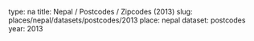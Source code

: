 type: na
title: Nepal / Postcodes / Zipcodes (2013)
slug: places/nepal/datasets/postcodes/2013
place: nepal
dataset: postcodes
year: 2013
